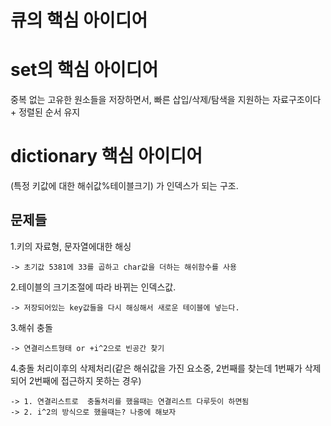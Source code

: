 # 큐의 핵심 아이디어




# set의 핵심 아이디어

   중복 없는 고유한 원소들을 저장하면서, 빠른 삽입/삭제/탐색을 지원하는 자료구조이다 + 정렬된 순서 유지





# dictionary 핵심 아이디어

  (특정 키값에 대한 해쉬값%테이블크기) 가 인덱스가 되는 구조.

  ## 문제들
  1.키의 자료형, 문자열에대한 해싱
  
    -> 초기값 5381에 33를 곱하고 char값을 더하는 해쉬함수를 사용
  
  2.테이블의 크기조절에 따라 바뀌는 인덱스값.

    -> 저장되어있는 key값들을 다시 해싱해서 새로운 테이블에 넣는다.
  
  3.해쉬 충돌

    -> 연결리스트형태 or +i^2으로 빈공간 찾기
  
  4.충돌 처리이후의 삭제처리(같은 해쉬값을 가진 요소중, 2번째를 찾는데 1번째가 삭제되어 2번째에 접근하지 못하는 경우)

    -> 1. 연결리스트로  충돌처리를 했을때는 연결리스트 다루듯이 하면됨
    -> 2. i^2의 방식으로 했을때는? 나중에 해보자
